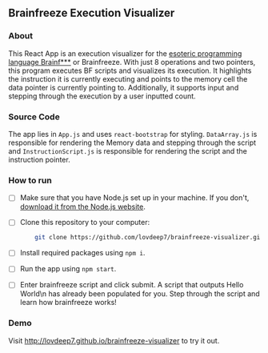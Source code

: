 ## Brainfreeze Execution Visualizer

### About

This React App is an execution visualizer for the [esoteric programming language Brainf\*\*\*](https://esolangs.org/wiki/Brainfuck) or Brainfreeze. With just 8 operations and two pointers, this program executes BF scripts and visualizes its execution. It highlights the instruction it is currently executing and points to the memory cell the data pointer is currently pointing to. Additionally, it supports input and stepping through the execution by a user inputted count. 

### Source Code

The app lies in `App.js` and uses `react-bootstrap` for styling. `DataArray.js` is responsible for rendering the Memory data and stepping through the script and `InstructionScript.js` is responsible for rendering the script and the instruction pointer. 

### How to run

- [ ] Make sure that you have Node.js set up in your machine. If you don't, [download it from the Node.js website](https://nodejs.org/en/download/). 

- [ ] Clone this repository to your computer:

	```bash
		git clone https://github.com/lovdeep7/brainfreeze-visualizer.git
	```
- [ ] Install required packages using `npm i`.
- [ ] Run the app using `npm start`.
- [ ] Enter brainfreeze script and click submit. A script that outputs Hello World\n has already been populated for you. Step through the script and learn how brainfreeze works! 

### Demo
Visit http://lovdeep7.github.io/brainfreeze-visualizer to try it out.